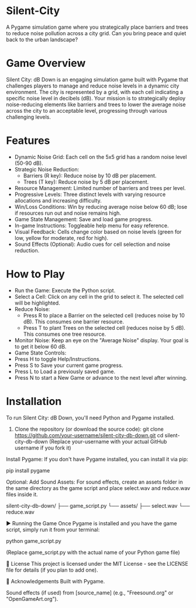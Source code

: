 # Silent-City
A Pygame simulation game where you strategically place barriers and trees to reduce noise pollution across a city grid. Can you bring peace and quiet back to the urban landscape?

# Game Overview
Silent City: dB Down is an engaging simulation game built with Pygame that challenges players to manage and reduce noise levels in a dynamic city environment. The city is represented by a grid, with each cell indicating a specific noise level in decibels (dB). Your mission is to strategically deploy noise-reducing elements like barriers and trees to lower the average noise across the city to an acceptable level, progressing through various challenging levels.

# Features
- Dynamic Noise Grid: Each cell on the 5x5 grid has a random noise level (50-90 dB).
- Strategic Noise Reduction:
  - Barriers (R key): Reduce noise by 10 dB per placement.
  - Trees (T key): Reduce noise by 5 dB per placement.
- Resource Management: Limited number of barriers and trees per level.
- Progressive Levels: Three distinct levels with varying resource allocations and increasing difficulty.
- Win/Loss Conditions: Win by reducing average noise below 60 dB; lose if resources run out and noise remains high.
- Game State Management: Save and load game progress.
- In-game Instructions: Toggleable help menu for easy reference.
- Visual Feedback: Cells change color based on noise levels (green for low, yellow for moderate, red for high).
- Sound Effects (Optional): Audio cues for cell selection and noise reduction.

# How to Play
- Run the Game: Execute the Python script.
- Select a Cell: Click on any cell in the grid to select it. The selected cell will be highlighted.
- Reduce Noise:
  - Press R to place a Barrier on the selected cell (reduces noise by 10 dB). This consumes one barrier resource.
  - Press T to plant Trees on the selected cell (reduces noise by 5 dB). This consumes one tree resource.
- Monitor Noise: Keep an eye on the "Average Noise" display. Your goal is to get it below 60 dB.
- Game State Controls:
- Press H to toggle Help/Instructions.
- Press S to Save your current game progress.
- Press L to Load a previously saved game.
- Press N to start a New Game or advance to the next level after winning.

# Installation
To run Silent City: dB Down, you'll need Python and Pygame installed.
1. Clone the repository (or download the source code):
git clone https://github.com/your-username/silent-city-db-down.git
cd silent-city-db-down
(Replace your-username with your actual GitHub username if you fork it)

Install Pygame:
If you don't have Pygame installed, you can install it via pip:

pip install pygame

Optional: Add Sound Assets:
For sound effects, create an assets folder in the same directory as the game script and place select.wav and reduce.wav files inside it.

silent-city-db-down/
├── game_script.py
└── assets/
    ├── select.wav
    └── reduce.wav

▶️ Running the Game
Once Pygame is installed and you have the game script, simply run it from your terminal:

python game_script.py

(Replace game_script.py with the actual name of your Python game file)

📄 License
This project is licensed under the MIT License - see the LICENSE file for details (if you plan to add one).

🙏 Acknowledgements
Built with Pygame.

Sound effects (if used) from [source_name] (e.g., "Freesound.org" or "OpenGameArt.org").
